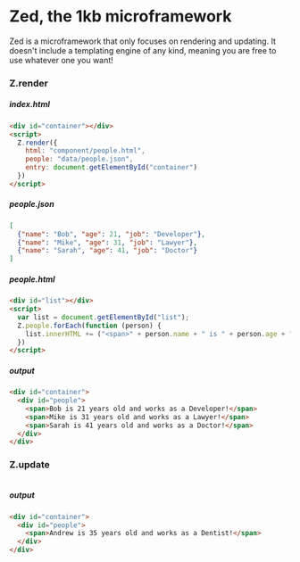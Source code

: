 # Zed, the 1kb microframework

Zed is a microframework that only focuses on rendering and updating. It doesn't include a templating engine of any kind, meaning you are free to use whatever one you want!

### Z.render

##### index.html
```html
<div id="container"></div>
<script>
  Z.render({
    html: "component/people.html",
    people: "data/people.json",
    entry: document.getElementById("container")
  })
</script>
```

##### people.json
```json
[
  {"name": "Bob", "age": 21, "job": "Developer"},
  {"name": "Mike", "age": 31, "job": "Lawyer"},
  {"name": "Sarah", "age": 41, "job": "Doctor"}
]
```

##### people.html
```html
<div id="list"></div>
<script>
  var list = document.getElementById("list");
  Z.people.forEach(function (person) {
    list.innerHTML += ("<span>" + person.name + " is " + person.age + " years old and works as a " + person.job + "!</span>");
  })
</script>
```

##### output
```html
<div id="container">
  <div id="people">
    <span>Bob is 21 years old and works as a Developer!</span>
    <span>Mike is 31 years old and works as a Lawyer!</span>
    <span>Sarah is 41 years old and works as a Doctor!</span>
  </div>
</div>
```

### Z.update
```js
```

##### output
```html
<div id="container">
  <div id="people">
    <span>Andrew is 35 years old and works as a Dentist!</span>
  </div>
</div>
```

